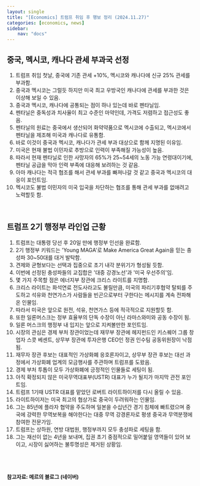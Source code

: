 ```yaml
---
layout: single
title: "[Economics] 트럼프 취임 후 행보 정리 (2024.11.27)"
categories: [economics, news]
sidebar:
    nav: "docs"
---
```


## 중국, 멕시코, 캐나다 관세 부과국 선정
1. 트럼프 취임 첫날, 중국에 기존 관세 +10%, 멕시코와 캐나다에 신규 25% 관세를 부과함.
1. 중국과 멕시코는 그럴듯 하지만 미국 최고 우방국인 캐나다에 관세를 부과한 것은 이상해 보일 수 있음.
1. 중국과 멕시코, 캐나다에 공통되는 점이 하나 있는데 바로 펜타닐임.
1. 펜타닐은 중독성과 치사율이 최고 수준인 마약인데, 가격도 저렴하고 접근성도 좋음.
1. 펜타닐의 원료는 중국에서 생산되어 화약약품으로 멕시코에 수출되고, 멕시코에서 펜타닐을 제조해 미국과 캐나다로 유통함.
1. 바로 이것이 중국과 멕시코, 캐나다가 관세 부과 대상으로 함께 지명된 이유임.
1. 미국은 현재 불법 이민자로 추방으로 인력이 부족해질 가능성이 높음.
1. 따라서 현재 펜타닐로 인한 사망자의 65%가 25~54세의 노동 가능 연령대이기에, 펜타닐 공급을 막아 인력 부족에 대응해 보려하는 것 같음.
1. 아마 캐나다는 적극 협조를 해서 관세 부과를 빠져나갈 것 같고 중국과 멕시코의 대응이 포인트임.
1. 멕시코도 불법 이민자의 미국 입국을 차단하는 협조를 통해 관세 부과를 없애려고 노력할듯 함.

<br/>

## 트럼프 2기 행정부 라인업 근황
1. 트럼프는 대통령 당선 후 20일 만에 행정부 인선을 완료함.
1. 2기 행정부 키워드는 'Young MAGA'로 Make America Great Again을 믿는 충성파 30~50대를 대거 발탁함.
1. 견제와 균형보다는 선택과 집중으로 초기 내각 분위기가 형성될 듯함.
1. 이번에 선정된 충성파들의 교집합은 '대중 강경노선'과 '미국 우선주의'임.
1. 몇 가지 주목할 점은 에너지부 장관에 크리스 라이트를 지명함.
1. 크리스 라이트는 화석연료 전도사라고도 불릴만큼, 미국의 파리기후협약 탈퇴를 주도하고 석유와 천연가스가 사람들을 빈곤으로부터 구한다는 메시지를 계속 전파해온 인물임.
1. 따라서 미국은 앞으로 원전, 석유, 천연가스 등에 적극적으로 지원할듯 함.
1. 또한 일론머스크는 정부 효율부의 단독 수장이 아닌 라마스와미와 공동 수장이 됨.
1. 일론 머스크의 행정부 내 입지는 앞으로 지켜볼만한 포인트임.
1. 시장의 관심은 경제 부처 장관이었는데 재무부 장관에 헤지펀드인 키스퀘어 그룹 창업자 스콧 베센트, 상무부 장관에 투자은행 CEO인 정권 인수팀 공동위원장이 낙점됨.
1. 재무자 장관 후보는 대표적인 가상화폐 응호론자이고, 상무부 장관 후보는 대선 과정에서 가상화폐 업계의 모금행사를 주관하며 트럼프를 도왔음.
1. 경제 부처 투톱이 모두 가상화폐에 긍정적인 인물들로 세팅이 됨.
1. 아직 확정되지 않은 미국무역대표부(USTR) 대표가 누가 될지가 마지막 관전 포인트임.
1. 트럼프 1기때 USTR 대표를 맡았던 로버트 라이트하이저를 다시 올릴 수 있음.
1. 라이트하이저는 미국 최고의 협상가로 중국이 두려워하는 인물임.
1. 그는 85년에 플라자 협약을 주도하며 일본을 수십년간 경기 침체에 빠트렸으며 중국에 강력한 무역보복을 해야한다는 대중 무역 강경론자로 평생 중국과 무역분쟁에 참여한 전문가임.
1. 트럼프는 상하원, 연방 대법원, 행정부까지 모두 충성파로 세팅을 함.
1. 그는 재선이 없는 4년을 보내며, 집권 초기 중점적으로 밀어붙일 영역들이 있어 보이고, 시장이 싫어하는 불투명성은 제거된 상황임.


<br/>
<br/>

#### 참고자료: 메르의 블로그 (네이버) 
